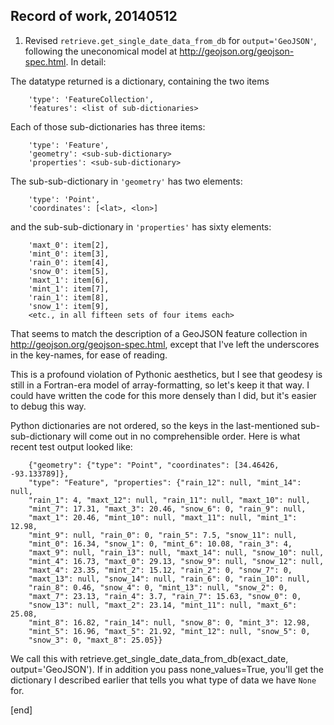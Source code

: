 ## Record of work, 20140512

 1. Revised `retrieve.get_single_date_data_from_db` for `output='GeoJSON'`, following the uneconomical model at http://geojson.org/geojson-spec.html. In detail:

   The datatype returned is a dictionary, containing the two items

        'type': 'FeatureCollection',
        'features': <list of sub-dictionaries>

   Each of those sub-dictionaries has three items:

        'type': 'Feature',
        'geometry': <sub-sub-dictionary>
        'properties': <sub-sub-dictionary>

   The sub-sub-dictionary in `'geometry'` has two elements:

        'type': 'Point',
        'coordinates': [<lat>, <lon>]

   and the sub-sub-dictionary in `'properties'` has sixty elements:

        'maxt_0': item[2],
        'mint_0': item[3],
        'rain_0': item[4],
        'snow_0': item[5],
        'maxt_1': item[6],
        'mint_1': item[7],
        'rain_1': item[8],
        'snow_1': item[9],
        <etc., in all fifteen sets of four items each>

   That seems to match the description of a GeoJSON feature collection in http://geojson.org/geojson-spec.html, except that I've left the underscores in the key-names, for ease of reading.

   This is a profound violation of Pythonic aesthetics, but I see that geodesy is still in a Fortran-era model of array-formatting, so let's keep it that way. I could have written the code for this more densely than I did, but it's easier to debug this way.

   Python dictionaries are not ordered, so the keys in the last-mentioned sub-sub-dictionary will come out in no comprehensible order. Here is what recent test output looked like:

        {"geometry": {"type": "Point", "coordinates": [34.46426, -93.133789]}, 
        "type": "Feature", "properties": {"rain_12": null, "mint_14": null, 
        "rain_1": 4, "maxt_12": null, "rain_11": null, "maxt_10": null, 
        "mint_7": 17.31, "maxt_3": 20.46, "snow_6": 0, "rain_9": null, 
        "maxt_1": 20.46, "mint_10": null, "maxt_11": null, "mint_1": 12.98, 
        "mint_9": null, "rain_0": 0, "rain_5": 7.5, "snow_11": null, 
        "mint_0": 16.34, "snow_1": 0, "mint_6": 10.08, "rain_3": 4, 
        "maxt_9": null, "rain_13": null, "maxt_14": null, "snow_10": null, 
        "mint_4": 16.73, "maxt_0": 29.13, "snow_9": null, "snow_12": null, 
        "maxt_4": 23.35, "mint_2": 15.12, "rain_2": 0, "snow_7": 0, 
        "maxt_13": null, "snow_14": null, "rain_6": 0, "rain_10": null, 
        "rain_8": 0.46, "snow_4": 0, "mint_13": null, "snow_2": 0, 
        "maxt_7": 23.13, "rain_4": 3.7, "rain_7": 15.63, "snow_0": 0, 
        "snow_13": null, "maxt_2": 23.14, "mint_11": null, "maxt_6": 25.08, 
        "mint_8": 16.82, "rain_14": null, "snow_8": 0, "mint_3": 12.98, 
        "mint_5": 16.96, "maxt_5": 21.92, "mint_12": null, "snow_5": 0, 
        "snow_3": 0, "maxt_8": 25.05}}

   We call this with retrieve.get_single_date_data_from_db(exact_date, output='GeoJSON'). If in addition you pass none_values=True, you'll get the dictionary I described earlier that tells you what type of data we have `None` for.

[end]

